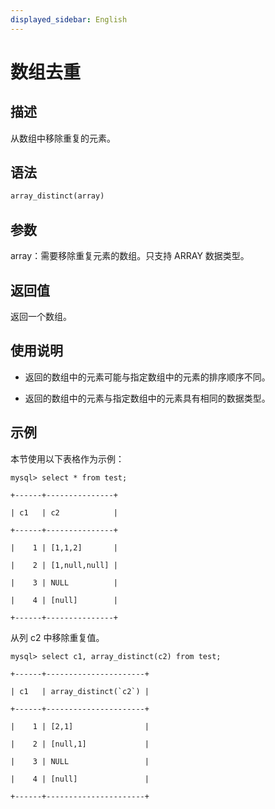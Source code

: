 ```yaml
---
displayed_sidebar: English
---
```


# 数组去重

## 描述

从数组中移除重复的元素。

## 语法

```Haskell
array_distinct(array)
```

## 参数

array：需要移除重复元素的数组。只支持 ARRAY 数据类型。

## 返回值

返回一个数组。

## 使用说明

- 返回的数组中的元素可能与指定数组中的元素的排序顺序不同。

- 返回的数组中的元素与指定数组中的元素具有相同的数据类型。

## 示例

本节使用以下表格作为示例：

```plaintext
mysql> select * from test;

+------+---------------+

| c1   | c2            |

+------+---------------+

|    1 | [1,1,2]       |

|    2 | [1,null,null] |

|    3 | NULL          |

|    4 | [null]        |

+------+---------------+
```

从列 c2 中移除重复值。

```plaintext
mysql> select c1, array_distinct(c2) from test;

+------+----------------------+

| c1   | array_distinct(`c2`) |

+------+----------------------+

|    1 | [2,1]                |

|    2 | [null,1]             |

|    3 | NULL                 |

|    4 | [null]               |

+------+----------------------+
```
